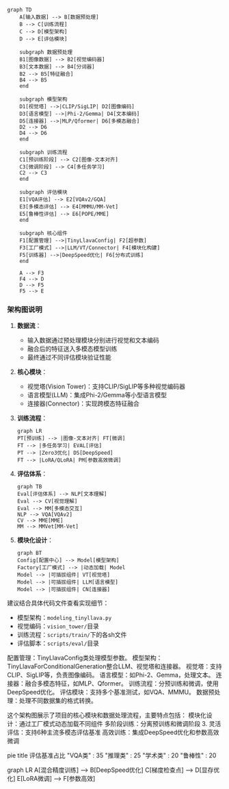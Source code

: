 ```mermaid
graph TD
    A[输入数据] --> B[数据预处理]
    B --> C[训练流程]
    C --> D[模型架构]
    D --> E[评估模块]
    
    subgraph 数据预处理
    B1[图像数据] --> B2[视觉编码器]
    B3[文本数据] --> B4[分词器]
    B2 --> B5[特征融合]
    B4 --> B5
    end

    subgraph 模型架构
    D1[视觉塔] -->|CLIP/SigLIP| D2[图像编码]
    D3[语言模型] -->|Phi-2/Gemma| D4[文本编码]
    D5[连接器] -->|MLP/Qformer| D6[多模态融合]
    D2 --> D6
    D4 --> D6
    end

    subgraph 训练流程
    C1[预训练阶段] --> C2[图像-文本对齐]
    C3[微调阶段] --> C4[多任务学习]
    C2 --> C3
    end

    subgraph 评估模块
    E1[VQA评估] --> E2[VQAv2/GQA]
    E3[多模态评估] --> E4[MMMU/MM-Vet]
    E5[鲁棒性评估] --> E6[POPE/MME]
    end

    subgraph 核心组件
    F1[配置管理] -->|TinyLlavaConfig| F2[超参数]
    F3[工厂模式] -->|LLM/VT/Connector| F4[模块化构建]
    F5[训练器] -->|DeepSpeed优化| F6[分布式训练]
    end

    A --> F3
    F4 --> D
    D --> F5
    F5 --> E
```

### 架构图说明
1. **数据流**：
   - 输入数据通过预处理模块分别进行视觉和文本编码
   - 融合后的特征送入多模态模型训练
   - 最终通过不同评估模块验证性能

2. **核心模块**：
   - 视觉塔(Vision Tower)：支持CLIP/SigLIP等多种视觉编码器
   - 语言模型(LLM)：集成Phi-2/Gemma等小型语言模型
   - 连接器(Connector)：实现跨模态特征融合

3. **训练流程**：
   ```mermaid
   graph LR
   PT[预训练] --> |图像-文本对齐| FT[微调]
   FT --> |多任务学习| EVAL[评估]
   PT --> |Zero3优化| DS[DeepSpeed]
   FT --> |LoRA/QLoRA| PM[参数高效微调]
   ```

4. **评估体系**：
   ```mermaid
   graph TB
   Eval[评估体系] --> NLP[文本理解]
   Eval --> CV[视觉理解]
   Eval --> MM[多模态交互]
   NLP --> VQA[VQAv2]
   CV --> MME[MME]
   MM --> MMVet[MM-Vet]
   ```

5. **模块化设计**：
   ```mermaid
   graph BT
   Config[配置中心] --> Model[模型架构]
   Factory[工厂模式] --> |动态加载| Model
   Model --> |可插拔组件| VT[视觉塔]
   Model --> |可插拔组件| LLM[语言模型]
   Model --> |可插拔组件| CN[连接器]
   ```

建议结合具体代码文件查看实现细节：
- 模型架构：`modeling_tinyllava.py`
- 视觉编码：`vision_tower/`目录
- 训练流程：`scripts/train/`下的各sh文件
- 评估脚本：`scripts/eval/`目录 

配置管理：TinyLlavaConfig类处理模型参数。
模型架构：TinyLlavaForConditionalGeneration整合LLM、视觉塔和连接器。
视觉塔：支持CLIP、SigLIP等，负责图像编码。
语言模型：如Phi-2、Gemma，处理文本。
连接器：融合多模态特征，如MLP、Qformer。
训练流程：分预训练和微调，使用DeepSpeed优化。
评估模块：支持多个基准测试，如VQA、MMMU。
数据预处理：处理不同数据集的格式转换。


这个架构图展示了项目的核心模块和数据处理流程，主要特点包括：
模块化设计：通过工厂模式动态加载不同组件
多阶段训练：分离预训练和微调阶段
3. 灵活评估：支持6种主流多模态评估基准
高效训练：集成DeepSpeed优化和参数高效微调

pie title 评估基准占比
"VQA类" : 35
"推理类" : 25
"学术类" : 20
"鲁棒性" : 20

graph LR
A[混合精度训练] --> B[DeepSpeed优化]
C[梯度检查点] --> D[显存优化]
E[LoRA微调] --> F[参数高效]